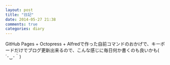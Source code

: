 ```yaml
---
layout: post
title: "日記"
date: 2014-05-27 21:38
comments: true
categories: diary
---
```


GitHub Pages + Octopress + Alfredで作った自前コマンドのおかげで、キーボードだけでブログ更新出来るので、こんな感じに毎日何か書くのも良いかも(　´･‿･｀)
